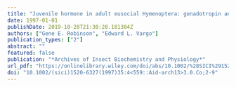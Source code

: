 ```yaml
---
title: "Juvenile hormone in adult eusocial Hymenoptera: gonadotropin and behavioral pacemaker"
date: 1997-01-01
publishDate: 2019-10-28T21:30:20.181304Z
authors: ["Gene E. Robinson", "Edward L. Vargo"]
publication_types: ["2"]
abstract: ""
featured: false
publication: "*Archives of Insect Biochemistry and Physiology*"
url_pdf: "https://onlinelibrary.wiley.com/doi/abs/10.1002/%28SICI%291520-6327%281997%2935%3A4%3C559%3A%3AAID-ARCH13%3E3.0.CO%3B2-9"
doi: "10.1002/(sici)1520-6327(1997)35:4<559::Aid-arch13>3.0.Co;2-9"
---
```


